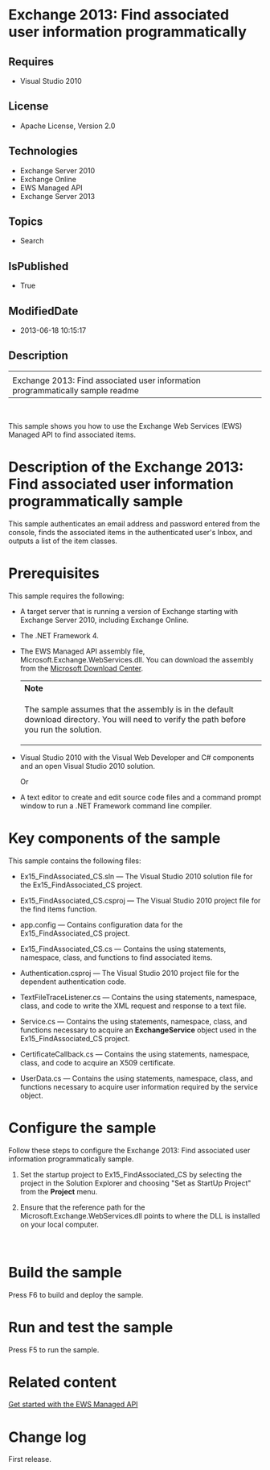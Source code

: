# Exchange 2013: Find associated user information programmatically
## Requires
* Visual Studio 2010
## License
* Apache License, Version 2.0
## Technologies
* Exchange Server 2010
* Exchange Online
* EWS Managed API
* Exchange Server 2013
## Topics
* Search
## IsPublished
* True
## ModifiedDate
* 2013-06-18 10:15:17
## Description

<div id="header">
<table id="bottomTable" cellspacing="0" cellpadding="0">
<tbody>
<tr id="headerTableRow1">
<td align="left"></td>
</tr>
<tr id="headerTableRow2">
<td align="left"><span id="nsrTitle">Exchange 2013: Find associated user information programmatically sample readme</span></td>
</tr>
</tbody>
</table>
</div>
<div id="mainSection">
<div id="mainBody">
<p>&nbsp;</p>
<div>
<p>This sample shows you how to use the Exchange Web Services (EWS) Managed API to find associated items.</p>
</div>
<h1>Description of the Exchange 2013: Find associated user information programmatically sample</h1>
<div id="sectionSection0">
<p>This sample authenticates an email address and password entered from the console, finds the associated items in the authenticated user's Inbox, and outputs a list of the item classes.</p>
</div>
<h1>Prerequisites</h1>
<div id="sectionSection1">
<p>This sample requires the following:</p>
<ul>
<li>
<p>A target server that is running a version of Exchange starting with Exchange Server 2010, including Exchange Online.</p>
</li><li>
<p>The .NET Framework 4.</p>
</li><li>
<p>The EWS Managed API assembly file, Microsoft.Exchange.WebServices.dll. You can download the assembly from the
<a href="http://go.microsoft.com/fwlink/?LinkID=255472" target="_blank">Microsoft Download Center</a>.</p>
<div>
<table cellspacing="0" cellpadding="0" width="100%">
<tbody>
<tr>
<th align="left"><strong>Note</strong> </th>
</tr>
<tr>
<td>
<p>The sample assumes that the assembly is in the default download directory. You will need to verify the path before you run the solution.</p>
</td>
</tr>
</tbody>
</table>
</div>
</li><li>
<p>Visual Studio 2010 with the Visual Web Developer and C# components and an open Visual Studio 2010 solution.</p>
<p>Or</p>
</li><li>
<p>A text editor to create and edit source code files and a command prompt window to run a .NET Framework command line compiler.</p>
</li></ul>
</div>
<h1>Key components of the sample</h1>
<div id="sectionSection2">
<p>This sample contains the following files:</p>
<ul>
<li>
<p>Ex15_FindAssociated_CS.sln &mdash; The Visual Studio 2010 solution file for the Ex15_FindAssociated_CS project.</p>
</li><li>
<p>Ex15_FindAssociated_CS.csproj &mdash; The Visual Studio 2010 project file for the find items function.</p>
</li><li>
<p>app.config &mdash; Contains configuration data for the Ex15_FindAssociated_CS project.</p>
</li><li>
<p>Ex15_FindAssociated_CS.cs &mdash; Contains the using statements, namespace, class, and functions to find associated items.</p>
</li><li>
<p>Authentication.csproj &mdash; The Visual Studio 2010 project file for the dependent authentication code.</p>
</li><li>
<p>TextFileTraceListener.cs &mdash; Contains the using statements, namespace, class, and code to write the XML request and response to a text file.</p>
</li><li>
<p>Service.cs &mdash; Contains the using statements, namespace, class, and functions necessary to acquire an
<strong>ExchangeService</strong> object used in the Ex15_FindAssociated_CS project.</p>
</li><li>
<p>CertificateCallback.cs &mdash; Contains the using statements, namespace, class, and code to acquire an X509 certificate.</p>
</li><li>
<p>UserData.cs &mdash; Contains the using statements, namespace, class, and functions necessary to acquire user information required by the service object.</p>
</li></ul>
</div>
<h1>Configure the sample</h1>
<div id="sectionSection3">
<p>Follow these steps to configure the Exchange 2013: Find associated user information programmatically sample.</p>
<ol>
<li>
<p>Set the startup project to Ex15_FindAssociated_CS by selecting the project in the Solution Explorer and choosing &quot;Set as StartUp Project&quot; from the
<strong><span class="ui">Project</span></strong> menu.</p>
</li><li>
<p>Ensure that the reference path for the Microsoft.Exchange.WebServices.dll points to where the DLL is installed on your local computer.</p>
</li></ol>
<p>&nbsp;</p>
</div>
<h1>Build the sample</h1>
<div id="sectionSection4">
<p>Press F6 to build and deploy the sample.</p>
</div>
<h1>Run and test the sample</h1>
<div id="sectionSection5">
<p>Press F5 to run the sample.</p>
</div>
<h1>Related content</h1>
<div id="sectionSection6">
<p><a href="http://go.microsoft.com/fwlink/?LinkId=301827" target="_blank">Get started with the EWS Managed API</a></p>
</div>
<h1>Change log</h1>
<div id="sectionSection7">
<p>First release.</p>
</div>
</div>
</div>
